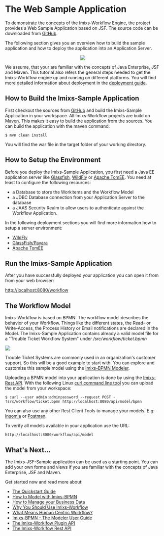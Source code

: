 # The Web Sample Application

To demonstrate the concepts of the Imixs-Workflow Engine, the project provides a Web Sample Application based on JSF. The source code can be downloaded from [GitHub](https://github.com/imixs/imixs-jsf-example). 

The following section gives you an overview how to build the sample application and how to deploy the application into an Application Server.
 
<center><img src="./images/imixs-sample-application-01.png"  class="screenshot"  /></center>

We assume, that your are familiar with the concepts of Java Enterprise, JSF and Maven. This tutorial also refers the general steps needed to get the Imixs-Workflow engine up and running on different platforms. You will find more detailed information about deployment in the [deployment guide](./deployment/index.html).


## How to Build the Imixs-Sample Application 
First checkout the sources from [GitHub](https://github.com/imixs/imixs-jsf-example) and build  the Imixs-Sample Application in your workspace. All Imixs-Workflow projects are build on [Maven](maven.html). This makes it easy to build the application from the sources. You can build the application with the maven command: 
 
    $ mvn clean install
 
You will find the war file in the target folder of your working directory. 
 
## How to Setup the Environment 
Before you deploy the Imixs-Sample Application, you first need a Java EE application server like 
 [Glassfish](http://www.glassfish.org/), [WildFly](http://www.wildfly.org) or [Apache TomEE](https://tomee.apache.org/).  You need at least to configure the following resources:
 
 * a Database to store the Workitems and the Workflow Model
 * a JDBC Database connection from your Application Server to the database
 * a JAAS Security Realm to allow users to authenticate against the Workflow Application.

In the following deployment sections you will find more information how to setup a server environment:

  * [WildFly](./deployment/wildfly.html)
  * [GlassFish/Payara](./deployment/glassfish.html) 
  * [Apache TomEE](./deployment/tomee.html)



## Run the Imixs-Sample Application 

After you have successfully deployed your application you can open it from from your web browser:

[http://localhost:8080/workflow](http://localhost:8080/workflow)    

 
  
## The Workflow Model
Imixs-Workflow is based on BPMN. The workflow model describes the behavior of your Workflow. Things like the different states, the Read- or Write-Access, the Process History or Email notifications are declared in the Model. The Imixs-Sample Application contains already a valid model file for a "Trouble Ticket Workflow System" under _/src/workflow/ticket.bpmn_ 

<img src="./images/model-ticket.png"  class="screenshot"/>

Trouble Ticket Systems are commonly used in an organization's customer support. So this will be a good example to start with. You can explore and customize this sample model using the [Imixs-BPMN Modeler](./modelling/index.html).

Uploading a BPMN model into your application is done by using the [Imixs-Rest API](restapi/index.html). 
With the following Linux [curl command line tool](https://manpages.debian.org/stretch/curl/curl.1.en.html) you can upload the model from your workspace:

	$ curl --user admin:adminpassword --request POST -Tsrc/workflow/ticket.bpmn http://localhost:8080/api/model/bpmn

You can also use any other Rest Client Tools to manage your models. E.g: [Insomia](https://insomnia.rest/) or [Postman](https://www.getpostman.com/).

To verify all models available in your application use the URL:


	http://localhost:8080/workflow/api/model


## What's Next...

The Imixs-JSF-Sample application can be used as a starting point. You can add your own forms and views if you are familiar with the concepts of Java Enterprise, JSF and Maven. 

Get started now and read more about:

 * [The Quickstart Guide](quickstart.html)
 * [How to Model with Imixs-BPMN](./modelling/howto.html)
 * [How to Manage your Business Data](./quickstart/workitem.html)
 * [Why You Should Use Imixs-Workflow](./quickstart/why.html)
 * [What Means Human Centric Workflow?](./quickstart/human.html)
 * [Imixs-BPMN - The Modeler User Guide](./modelling/index.html)
 * [The Imixs-Worklfow Plugin API](./engine/plugins/index.html)
 * [The Imixs-Worklfow Rest API](./restapi/index.html)
 
 

